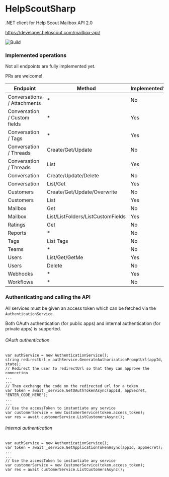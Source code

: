 # HelpScoutSharp

.NET client for Help Scout Mailbox API 2.0

https://developer.helpscout.com/mailbox-api/

![Build](https://github.com/better-reports/HelpScoutSharp/workflows/Build/badge.svg)



### Implemented operations

Not all endpoints are fully implemented yet.

PRs are welcome!

| Endpoint                     | Method                            | Implemented? |
| ---------------------------- | --------------------------------- | ------------ |
| Conversations / Attachments  | *                                 | No           |
| Conversation / Custom fields | *                                 | Yes          |
| Conversation / Tags          | *                                 | Yes          |
| Conversation / Threads       | Create/Get/Update                 | No           |
| Conversation / Threads       | List                              | Yes          |
| Conversation                 | Create/Update/Delete              | No           |
| Conversation                 | List/Get                          | Yes          |
| Customers                    | Create/Get/Update/Overwrite       | No           |
| Customers                    | List                              | Yes          |
| Mailbox                      | Get                               | No           |
| Mailbox                      | List/ListFolders/ListCustomFields | Yes          |
| Ratings                      | Get                               | No           |
| Reports                      | *                                 | No           |
| Tags                         | List Tags                         | No           |
| Teams                        | *                                 | No           |
| Users                        | List/Get/GetMe                    | Yes          |
| Users                        | Delete                            | No           |
| Webhooks                     | *                                 | Yes          |
| Workflows                    | *                                 | No           |

### Authenticating and calling the API

All services must be given an access token which can be fetched via the `AuthenticationService`.

Both OAuth authentication (for public apps) and internal authentication (for private apps) is supported.

###### OAuth authentication

```
var authService = new AuthenticationService();
string redirectUrl = authService.GenerateAuthorizationPromptUrl(appId, state);
// Redirect the user to redirectUrl so that they can approve the connection
...
...
// Then exchange the code on the redirected url for a token
var token = await _service.GetOAuthTokenAsync(appId, appSecret, "ENTER_CODE_HERE");
...
...
// Use the accessToken to instantiate any service
var customerService = new CustomerService(token.access_token);
var res = await customerService.ListCustomersAsync();
```
###### Internal authentication

```
var authService = new AuthenticationService();
var token = await _service.GetApplicationTokenAsync(appId, appSecret);
...
...
// Use the accessToken to instantiate any service
var customerService = new CustomerService(token.access_token);
var res = await customerService.ListCustomersAsync();
```